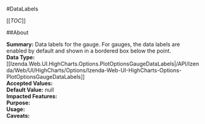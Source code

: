 #DataLabels

[[_TOC_]]

##About

**Summary:**  Data labels for the gauge. For gauges, the data labels are enabled by default and shown in a bordered box below the point.   
**Data Type:** [[Izenda.Web.UI.HighCharts.Options.PlotOptionsGaugeDataLabels|/API/Izenda/Web/UI/HighCharts/Options/Izenda-Web-UI-HighCharts-Options-PlotOptionsGaugeDataLabels]]  
**Accepted Values:**   
**Default Value:** null  
**Impacted Features:**   
**Purpose:**   
**Usage:**   
**Caveats:**   

